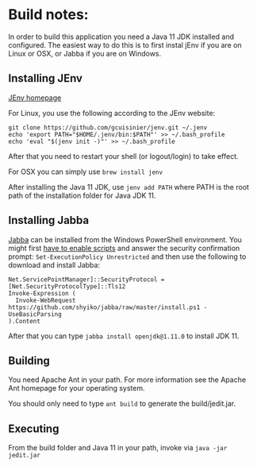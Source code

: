 # Build notes:

In order to build this application you need a Java 11 JDK installed and configured.  The easiest way to do this is to first instal jEnv if you are on Linux or OSX, or Jabba if you are on Windows.

## Installing JEnv

[JEnv homepage](https://www.jenv.be/)

For Linux, you use the following according to the JEnv website:

```
git clone https://github.com/gcuisinier/jenv.git ~/.jenv
echo 'export PATH="$HOME/.jenv/bin:$PATH"' >> ~/.bash_profile
echo 'eval "$(jenv init -)"' >> ~/.bash_profile
```

After that you need to restart your shell (or logout/login) to take effect.

For OSX you can simply use `brew install jenv`

After installing the Java 11 JDK, use `jenv add PATH` where PATH is the root path of the installation folder for Java JDK 11.

## Installing Jabba

[Jabba](https://github.com/shyiko/jabba#installation) can be installed from the Windows PowerShell environment.  You might first [have to enable scripts](https://stackoverflow.com/questions/16460163/ps1-cannot-be-loaded-because-the-execution-of-scripts-is-disabled-on-this-syste) and answer the security confirmation prompt:  `Set-ExecutionPolicy Unrestricted` and then use the following to download and install Jabba:
```
Net.ServicePointManager]::SecurityProtocol = [Net.SecurityProtocolType]::Tls12
Invoke-Expression (
  Invoke-WebRequest https://github.com/shyiko/jabba/raw/master/install.ps1 -UseBasicParsing
).Content
```
After that you can type `jabba install openjdk@1.11.0` to install JDK 11.

## Building

You need Apache Ant in your path.  For more information see the Apache Ant homepage for your operating system.

You should only need to type `ant build` to generate the build/jedit.jar.

## Executing

From the build folder and Java 11 in your path, invoke via `java -jar jedit.jar`
